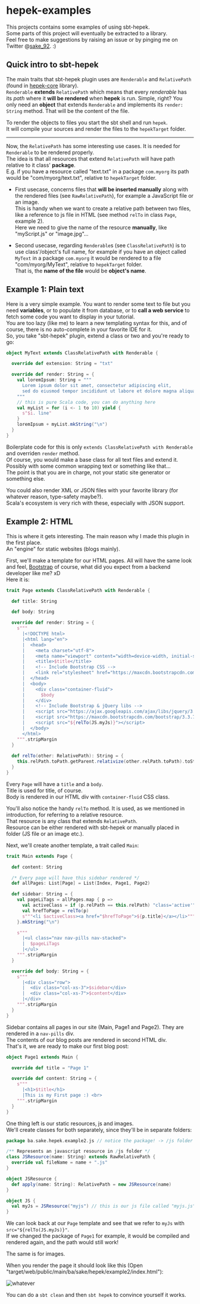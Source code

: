 # hepek-examples

This projects contains some examples of using sbt-hepek.  
Some parts of this project will eventually be extracted to a library.  
Feel free to make suggestions by raising an issue or by pinging me on Twitter @[sake_92](https://twitter.com/sake_92). :)

## Quick intro to sbt-hepek

The main traits that sbt-hepek plugin uses are `Renderable` and `RelativePath` (found in [hepek-core](https://github.com/sake92/hepek-core) library).  
`Renderable` **extends** `RelativePath` which means that every *renderable* has its *path* where it **will be rendered** when **hepek** is run.
Simple, right? You only need an **object** that extends `Renderable` and implements its `render: String` method. That will be the content of the file.  

To render the objects to files you start the sbt shell and run `hepek`.  
It will compile your sources and render the files to the `hepekTarget` folder.

----------------------------------------

Now, the `RelativePath` has some interesting use cases. It is needed for `Renderable` to be rendered properly.  
The idea is that all resources that extend `RelativePath` will have path relative to it class' **package**.  
E.g. if you have a resource called "text.txt" in a package `com.myorg` 
its path would be "com/myorg/text.txt", relative to `hepekTarget` folder.
- First usecase, concerns files that **will be inserted manually** along with the rendered files (see `RawRelativePath`), 
for example a JavaScript file or an image.  
This is handy when we want to create a relative path between two files, like a reference to js file in HTML (see method `relTo` in class `Page`, example 2).  
Here we need to give the name of the resource **manually**, like "myScript.js" or "image.jpg"...

- Second usecase, regarding `Renderable`s (see `ClassRelativePath`) is to use class'/object's full name, 
for example if you have an object called `MyText` in a package `com.myorg` 
it would be rendered to a file "com/myorg/MyText", relative to `hepekTarget` folder.  
That is, the **name of the file** would be **object's name**.  


## Example 1: Plain text

Here is a very simple example. You want to render some text to file but you need **variables**, 
or to populate it from database, or to **call a web service** to fetch some code you want to display in your tutorial.  
You are too lazy (like me) to learn a new templating syntax for this, and of course, there is no auto-complete in your favorite IDE for it.  
So, you take "sbt-hepek" plugin, extend a class or two and you're ready to go:

```scala
object MyText extends ClassRelativePath with Renderable {

  override def extension: String = "txt"

  override def render: String = {
    val loremIpsum: String = """
      Lorem ipsum dolor sit amet, consectetur adipiscing elit,
      sed do eiusmod tempor incididunt ut labore et dolore magna aliqua...
    """
    // this is pure Scala code, you can do anything here
    val myList = for (i <- 1 to 10) yield {
      s"$i. line"
    }
    loremIpsum + myList.mkString("\n")
  }
}
```

Boilerplate code for this is only `extends ClassRelativePath with Renderable` and overriden `render` method.  
Of course, you would make a base class for all text files and extend it.  
Possibly with some common wrapping text or something like that...  
The point is that you are in charge, not your static site generator or something else.

You could also render XML or JSON files with your favorite library (for whatever reason, type-safety maybe?).  
Scala's ecosystem is very rich with these, especially with JSON support. 

## Example 2: HTML

This is where it gets interesting. The main reason why I made this plugin in the first place.  
An "engine" for static websites (blogs mainly).

First, we'll make a template for our HTML pages. All will have the same look and feel, [Bootstrap](http://getbootstrap.com/) of course,
what did you expect from a backend developer like me? xD  
Here it is:

```scala
trait Page extends ClassRelativePath with Renderable {

  def title: String

  def body: String  

  override def render: String = {
    s"""
      |<!DOCTYPE html>
      |<html lang="en">
      |  <head>
      |    <meta charset="utf-8">
      |    <meta name="viewport" content="width=device-width, initial-scale=1">
      |    <title>$title</title>
      |    <!-- Include Bootstrap CSS -->
      |    <link rel="stylesheet" href="https://maxcdn.bootstrapcdn.com/bootstrap/3.3.7/css/bootstrap.min.css">
      |  </head>
      |  <body>
      |    <div class="container-fluid">
      |      $body
      |    </div>
      |    <!-- Include Bootstrap & jQuery libs -->
      |    <script src="https://ajax.googleapis.com/ajax/libs/jquery/3.1.1/jquery.min.js"></script>
      |    <script src="https://maxcdn.bootstrapcdn.com/bootstrap/3.3.7/js/bootstrap.min.js"></script>
      |    <script src="${relTo(JS.myJs)}"></script>
      |  </body>
      </html>
    """.stripMargin
  }
  
  def relTo(other: RelativePath): String = {
    this.relPath.toPath.getParent.relativize(other.relPath.toPath).toString
  }
}
```

Every `Page` will have a `title` and a `body`.  
Title is used for title, of course.  
Body is rendered in our HTML div with `container-fluid` CSS class.  

You'll also notice the handy `relTo` method. It is used, as we mentioned in introduction, for referring to a relative resource.  
That resource is any class that extends `RelativePath`.  
Resource can be either rendered with sbt-hepek or manually placed in folder (JS file or an image etc.).

Next, we'll create another template, a trait called `Main`:

```scala
trait Main extends Page {

  def content: String

  /* Every page will have this sidebar rendered */
  def allPages: List[Page] = List(Index, Page1, Page2)

  def sidebar: String = {
    val pageLiTags = allPages.map { p =>
      val activeClass = if (p.relPath == this.relPath) "class='active'" else ""
      val hrefToPage = relTo(p)
      s"""<li $activeClass><a href="$hrefToPage">${p.title}</a></li>"""
    }.mkString("\n")

    s"""
      |<ul class="nav nav-pills nav-stacked">
      |  $pageLiTags
      |</ul>
    """.stripMargin
  }

  override def body: String = {
    s"""
      |<div class="row">
      |  <div class="col-xs-3">$sidebar</div>
      |  <div class="col-xs-7">$content</div>
      |</div>
    """.stripMargin
  }
}
```

Sidebar contains all pages in our site (Main, Page1 and Page2). They are rendered in a `nav-pills` div.  
The contents of our blog posts are rendered in second HTML div.  
That's it, we are ready to make our first blog post:

```scala
object Page1 extends Main {

  override def title = "Page 1"

  override def content: String = {
    s"""    
      |<h1>$title</h1>      
      |This is my First page :) <br>
    """.stripMargin
  }
}
```

One thing left is our static resources, js and images.  
We'll create classes for both separately, since they'll be in separate folders:

```scala
package ba.sake.hepek.example2.js // notice the package! -> /js folder

/** Represents an javascript resource in /js folder */
class JSResource(name: String) extends RawRelativePath {
  override val fileName = name + ".js"
}

object JSResource {
  def apply(name: String): RelativePath = new JSResource(name)
}

object JS {
  val myJs = JSResource("myjs") // this is our js file called "myjs.js"
}
```

We can look back at our `Page` template and see that we refer to `myJs` with `src="${relTo(JS.myJs)}"`.  
If we changed the package of `Page1` for example, it would be compiled and rendered again, and the path would still work!

The same is for images. 

When you render the page it should look like this (Open "target/web/public/main/ba/sake/hepek/example2/index.html"):  

![whatever](https://upload.cc/i3/BfgtZn.png "Homepage")


You can do a `sbt clean` and then `sbt hepek` to convince yourself it works.  



